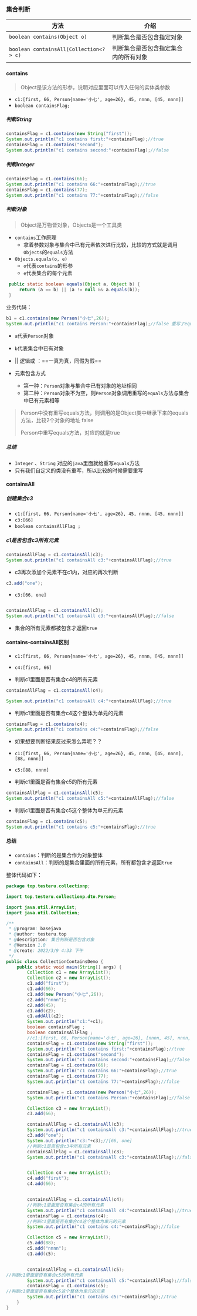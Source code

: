 
### 集合判断
|方法|介绍|
|---|---|
|`boolean contains(Object o)`|判断集合是否包含指定对象|
|`boolean containsAll(Collection<?> c)`|判断集合是否包含指定集合内的所有对象|

#### contains
>Object是该方法的形参，说明对应里面可以传入任何的实体类参数

- `c1:[first, 66, Person{name='小七', age=26}, 45, nnnn, [45, nnnn]]`
- `boolean containsFlag;  `

##### 判断String
```java
containsFlag = c1.contains(new String("first"));  
System.out.println("c1 contains first:"+containsFlag);//true
containsFlag = c1.contains("second");  
System.out.println("c1 contains second:"+containsFlag);//false
```


##### 判断Integer
```java
containsFlag = c1.contains(66);  
System.out.println("c1 contains 66:"+containsFlag);//true
containsFlag = c1.contains(77);  
System.out.println("c1 contains 77:"+containsFlag);//false
```

##### 判断对象
>Object是万物皆对象，Objects是一个工具类

- `contains`工作原理  
  - 拿着参数对象与集合中已有元素依次进行比较，比较的方式就是调用`Objects`的`equals`方法
- `Objects.equals(o, e)`
  - `o`代表`contains`的形参 
  - `e`代表集合的每个元素
```java
 public static boolean equals(Object a, Object b) {
	 return (a == b) || (a != null && a.equals(b));
 }
```

业务代码：
```java
b1 = c1.contains(new Person("小七",26));
System.out.println("c1 contains Person:"+containsFlag);//false 重写了equals以后true
```

- `a`代表`Person`对象 
- `b`代表集合中已有对象
- || 逻辑或 ：==一真为真，同假为假==

- 元素包含方式
  - 第一种：`Person`对象与集合中已有对象的地址相同
  - 第二种：`Person`对象不为空，则`Person`对象调用重写的`equals`方法与集合中已有元素相等


>Person中没有重写equals方法，则调用的是Object类中继承下来的equals方法，比较2个对象的地址  false
>
>Person中重写equals方法，对应的就是true
 

##### 总结
- `Integer` 、`String` 对应的`java`里面就给重写`equals`方法
- 只有我们自定义的类没有重写，所以比较的时候需要重写

#### containsAll

##### 创建集合c3
- `c1:[first, 66, Person{name='小七', age=26}, 45, nnnn, [45, nnnn]]`
- `c3:[66]`
- `boolean containsAllFlag ;`
##### c1是否包含c3所有元素
```java
containsAllFlag = c1.containsAll(c3);  
System.out.println("c1 containsAll c3:"+containsAllFlag);//true
```
- c3再次添加个元素不在c1内，对应的再次判断
```java
c3.add("one");  
```
- `c3:[66, one]`

```java

containsAllFlag = c1.containsAll(c3);  
System.out.println("c1 containsAll c3:"+containsAllFlag);//false
```
- 集合的所有元素都被包含才返回`true`

#### contains-containsAll区别
- `c1:[first, 66, Person{name='小七', age=26}, 45, nnnn, [45, nnnn]]`
- `c4:[first, 66]`

- 判断c1里面是否有集合c4的所有元素
```java
containsAllFlag = c1.containsAll(c4);  

System.out.println("c1 containsAll c4:"+containsAllFlag);//true 
```

- 判断c1里面是否有集合c4这个整体为单元的元素
```java
containsFlag = c1.contains(c4);  
System.out.println("c1 contains c4:"+containsFlag);//false
```


- 如果想要判断结果反过来怎么弄呢？？
- `c1:[first, 66, Person{name='小七', age=26}, 45, nnnn, [45, nnnn], [88, nnnn]]`
- `c5:[88, nnnn]`

- 判断c1里面是否有集合c5的所有元素
```java
containsAllFlag = c1.containsAll(c5);  
System.out.println("c1 containsAll c5:"+containsAllFlag);//false  
```

- 判断c1里面是否有集合c5这个整体为单元的元素  
```java
containsFlag = c1.contains(c5);  
System.out.println("c1 contains c5:"+containsFlag);//true
```

#### 总结
- `contains`：判断的是集合作为对象整体
- `containsAll`：判断的是集合里面的所有元素，所有都包含才返回`true`


整体代码如下：
```java
package top.testeru.collectionp;

import top.testeru.collectionp.dto.Person;

import java.util.ArrayList;
import java.util.Collection;

/**
 * @program: basejava
 * @author: testeru.top
 * @description: 集合判断是否包含对象
 * @Version 1.0
 * @create: 2022/3/9 4:33 下午
 */
public class CollectionContainsDemo {
    public static void main(String[] args) {
        Collection c1 = new ArrayList();
        Collection c2 = new ArrayList();
        c1.add("first");
        c1.add(66);
        c1.add(new Person("小七",26));
        c2.add("nnnn");
        c2.add(45);
        c1.add(c2);
        c1.addAll(c2);
        System.out.println("c1:"+c1);
        boolean containsFlag ;
        boolean containsAllFlag ;
        //c1:[first, 66, Person{name='小七', age=26}, [nnnn, 45], nnnn, 45]
        containsFlag = c1.contains(new String("first"));
        System.out.println("c1 contains first:"+containsFlag);//true
        containsFlag = c1.contains("second");
        System.out.println("c1 contains second:"+containsFlag);//false
        containsFlag = c1.contains(66);
        System.out.println("c1 contains 66:"+containsFlag);//true
        containsFlag = c1.contains(77);
        System.out.println("c1 contains 77:"+containsFlag);//false

        containsFlag = c1.contains(new Person("小七",26));
        System.out.println("c1 contains Person:"+containsFlag);//false 重写了equals以后true

        Collection c3 = new ArrayList();
        c3.add(66);

        containsAllFlag = c1.containsAll(c3);
        System.out.println("c1 containsAll c3:"+containsAllFlag);//true
        c3.add("one");
        System.out.println("c3:"+c3);//[66, one]
        //判断c1是否包含c3中所有元素
        containsAllFlag = c1.containsAll(c3);
        System.out.println("c1 containsAll c3:"+containsAllFlag);//false


        Collection c4 = new ArrayList();
        c4.add("first");
        c4.add(66);


        containsAllFlag = c1.containsAll(c4);
        //判断c1里面是否有集合c4的所有元素
        System.out.println("c1 containsAll c4:"+containsAllFlag);//true
        containsFlag = c1.contains(c4);
        //判断c1里面是否有集合c4这个整体为单元的元素
        System.out.println("c1 contains c4:"+containsFlag);//false

        Collection c5 = new ArrayList();
        c5.add(88);
        c5.add("nnnn");
        c1.add(c5);


        containsAllFlag = c1.containsAll(c5);
//判断c1里面是否有集合c5的所有元素
        System.out.println("c1 containsAll c5:"+containsAllFlag);//false
        containsFlag = c1.contains(c5);
//判断c1里面是否有集合c5这个整体为单元的元素
        System.out.println("c1 contains c5:"+containsFlag);//true
    }
}

```